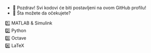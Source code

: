 - 👋 Pozdrav! Svi kodovi će biti postavljeni na ovom GitHub profilu!
- 👀 Šta možete da očekujete?
  
:one: MATLAB & Simulink  
:two: Python  
:three: Octave  
:four: LaTeX  

<!---
PrometejYT/PrometejYT is a ✨ special ✨ repository because its `README.md` (this file) appears on your GitHub profile.
You can click the Preview link to take a look at your changes.
--->
